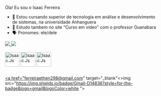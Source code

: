 Óla! Eu sou o Isaac Ferreira

- 📒 Estou cursando superior de tecnologia em análise e desenvolvimento de sistemas, na universidade Anhanguera 
- 📲 Estudo tambem no site "Curso em video" com o professor Guanabara 
- 🗣️ Pronomes: ele/dele

<div>

<a href="https://github.com/Ferreiraisaac/Isaac-ferreira-/edit/main/README.md ">
<img heigth="188em" src="https://github-readme-stats.vercel.app/api?username=IsaacFerreira&show_icons=true&bg_color=00000000"/>

<img heigth="188em" src="https://github-readme-stats.vercel.app/api/top-langs/?username=IsaacFerreira&layout=compact&langs_count-16&theme=dracula" />

</div>

<div style="display: inline_block"><br>
<img align="center" alt="Isaac.Js" height="48" src="https://raw.githubusercontent.com/devicons/javascript/javascript-plain.svg ">
<img align="center" alt="Isaac.Js" height="48" src=" ">
<img align="center" alt="Isaac.Js" height="48" src=" ">
</div>

##

<div>

<a href="ferreiraethen298@gmail.com" target="_blank"<>img src="https://img.shields.io/badge/Gmail-D14836?style=for-the-badge&logo=gmail&logoColor=white ">



</div>
